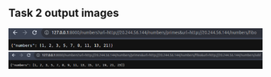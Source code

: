 ## Task 2 output images

![alt text](./static/Screenshot%20from%202023-08-18%2019-02-35.png)
![Alt text](<static/Screenshot from 2023-08-18 19-04-01.png>)
